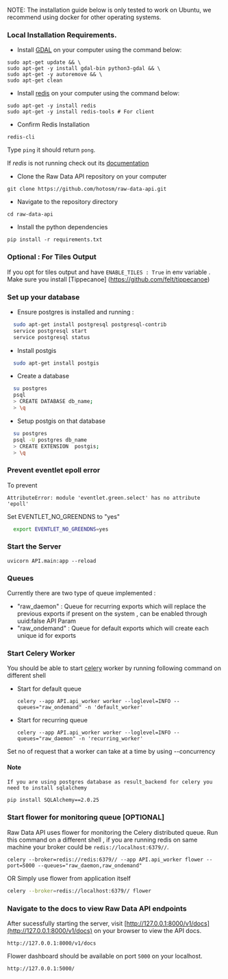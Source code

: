 NOTE: The installation guide below is only tested to work on Ubuntu, we recommend using docker for other operating systems.

### Local Installation Requirements.

- Install [GDAL](https://gdal.org/index.html) on your computer using the command below:

```
sudo apt-get update && \
sudo apt-get -y install gdal-bin python3-gdal && \
sudo apt-get -y autoremove && \
sudo apt-get clean

```

- Install [redis](https://redis.io/docs/getting-started/installation/) on your computer using the command below:

```
sudo apt-get -y install redis
sudo apt-get -y install redis-tools # For client
```

- Confirm Redis Installation

```
redis-cli
```

Type `ping` it should return `pong`.

If _redis_ is not running check out its [documentation](https://redis.io/docs/getting-started/)

- Clone the Raw Data API repository on your computer

```
git clone https://github.com/hotosm/raw-data-api.git
```

- Navigate to the repository directory

```
cd raw-data-api
```

- Install the python dependencies

```
pip install -r requirements.txt
```

### Optional : For Tiles Output
If you opt for tiles output and have ```ENABLE_TILES : True``` in env variable . Make sure you install [Tippecanoe] (https://github.com/felt/tippecanoe)

### Set up your database
- Ensure postgres is installed and running :
``` bash
  sudo apt-get install postgresql postgresql-contrib
  service postgresql start 
  service postgresql status
```

- Install postgis
```bash
  sudo apt-get install postgis
``` 

- Create a database
```bash
  su postgres
  psql
  > CREATE DATABASE db_name;
  > \q
```

- Setup postgis on that database
```bash
  su postgres
  psql -U postgres db_name
  > CREATE EXTENSION  postgis;
  > \q
```

### Prevent eventlet epoll error

To prevent
```
AttributeError: module 'eventlet.green.select' has no attribute 'epoll'
```
Set EVENTLET_NO_GREENDNS to "yes"
```bash
  export EVENTLET_NO_GREENDNS=yes
```

### Start the Server

```
uvicorn API.main:app --reload
```

### Queues 

Currently there are two type of queue implemented : 
- "raw_daemon" : Queue for recurring exports which will replace the previous exports if present on the system , can be enabled through uuid:false API Param 
- "raw_ondemand" : Queue for default exports which will create each unique id for exports 

### Start Celery Worker

You should be able to start [celery](https://docs.celeryq.dev/en/stable/getting-started/first-steps-with-celery.html#running-the-celery-worker-server) worker by running following command on different shell

- Start for default queue 
  ```
  celery --app API.api_worker worker --loglevel=INFO --queues="raw_ondemand" -n 'default_worker'
  ```
- Start for recurring queue 
  ```
  celery --app API.api_worker worker --loglevel=INFO --queues="raw_daemon" -n 'recurring_worker'
  ```

Set no of request that a worker can take at a time by using --concurrency 

#### Note
`If you are using postgres database as result_backend for celery you need to install sqlalchemy`
```bash
pip install SQLAlchemy==2.0.25
```
### Start flower for monitoring queue [OPTIONAL]

Raw Data API uses flower for monitoring the Celery distributed queue. Run this command on a different shell , if you are running redis on same machine your broker could be `redis://localhost:6379//`.

```
celery --broker=redis://redis:6379// --app API.api_worker flower --port=5000 --queues="raw_daemon,raw_ondemand"
```

OR Simply use flower from application itself

```bash
celery --broker=redis://localhost:6379// flower
```

### Navigate to the docs to view Raw Data API endpoints

After sucessfully starting the server, visit [http://127.0.0.1:8000/v1/docs](http://127.0.0.1:8000/v1/docs) on your browser to view the API docs.

```
http://127.0.0.1:8000/v1/docs
```

Flower dashboard should be available on port `5000` on your localhost.

```
http://127.0.0.1:5000/
```
